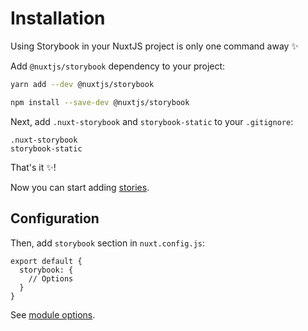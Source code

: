 # Installation

Using Storybook in your NuxtJS project is only one command away ✨

Add `@nuxtjs/storybook` dependency to your project:

<code-group>

  ```bash [Yarn]
  yarn add --dev @nuxtjs/storybook
  ```

  ```bash [NPM]
  npm install --save-dev @nuxtjs/storybook
  ```

</code-group>


Next, add `.nuxt-storybook` and `storybook-static` to your `.gitignore`:

```bash{}[.gitignore]
.nuxt-storybook
storybook-static
```

That's it ✨!

Now you can start adding [stories](/getting-started/usage).

## Configuration

Then, add `storybook` section in `nuxt.config.js`:

```js[nuxt.config.js]
export default {
  storybook: {
    // Options
  }
}
```

See [module options](/api/options).
